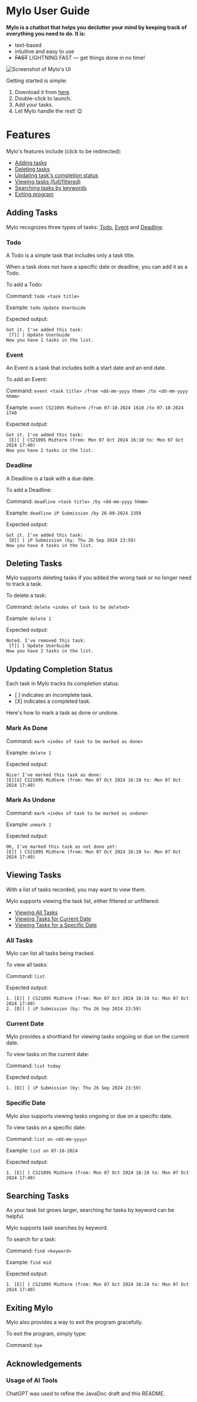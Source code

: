 # Mylo User Guide

**Mylo is a chatbot that helps you declutter your mind by keeping track of everything you need to do. It is:**

- text-based
- intuitive and easy to use
- ~~FAST~~ LIGHTNING FAST — get things done in no time!

![Screenshot of Mylo's UI](/Ui.png)

Getting started is simple:

1. Download it from [here](https://github.com/cweijin/ip/releases).
2. Double-click to launch.
3. Add your tasks.
4. Let Mylo handle the rest! 😉

# Features

Mylo's features include (click to be redirected):
- [Adding tasks](#adding-tasks)
- [Deleting tasks](#deleting-tasks)
- [Updating task's completion status](#updating-completion-status)
- [Viewing tasks (full/filtered)](#viewing-tasks)
- [Searching tasks by keywords](#searching-tasks)
- [Exiting program](#exiting-mylo)

## Adding Tasks

Mylo recognizes three types of tasks: [Todo](#todo), [Event](#event) and [Deadline](#deadline).

### Todo

A Todo is a simple task that includes only a task title.

When a task does not have a specific date or deadline, you can add it as a Todo.

To add a Todo:

Command: `todo <task title>`

Example: `todo Update UserGuide`

Expected output:

```
Got it. I've added this task:
 [T][ ] Update UserGuide
Now you have 1 tasks in the list.
```

### Event

An Event is a task that includes both a start date and an end date.

To add an Event:

Command: `event <task title> /from <dd-mm-yyyy hhmm> /to <dd-mm-yyyy hhmm>`

Example: `event CS2109S Midterm /from 07-10-2024 1610 /to 07-10-2024 1740`

Expected output:

```
Got it. I've added this task:
 [E][ ] CS2109S Midterm (from: Mon 07 Oct 2024 16:10 to: Mon 07 Oct 2024 17:40)
Now you have 2 tasks in the list.
```

### Deadline

A Deadline is a task with a due date.

To add a Deadline:

Command: `deadline <task title> /by <dd-mm-yyyy hhmm>`

Example: `deadline iP Submission /by 26-09-2024 2359`

Expected output:

```
Got it. I've added this task: 
 [D][ ] iP Submission (by: Thu 26 Sep 2024 23:59)
Now you have 4 tasks in the list.
```

## Deleting Tasks

Mylo supports deleting tasks if you added the wrong task or no longer need to track a task.

To delete a task:

Command: `delete <index of task to be deleted>`

Example: `delete 1`

Expected output:

```
Noted. I've removed this task:
 [T][ ] Update UserGuide
Now you have 2 tasks in the list.
```

## Updating Completion Status

Each task in Mylo tracks its completion status:
- \[ ] indicates an incomplete task.
- \[X] indicates a completed task.

Here's how to mark a task as done or undone.

### Mark As Done

Command: `mark <index of task to be marked as done>`

Example: `delete 1`

Expected output:

```
Nice! I've marked this task as done: 
[E][X] CS2109S Midterm (from: Mon 07 Oct 2024 16:10 to: Mon 07 Oct 2024 17:40)
```

### Mark As Undone

Command: `mark <index of task to be marked as undone>`

Example: `unmark 1`

Expected output:

```
OK, I've marked this task as not done yet: 
[E][ ] CS2109S Midterm (from: Mon 07 Oct 2024 16:10 to: Mon 07 Oct 2024 17:40)
```

## Viewing Tasks

With a list of tasks recorded, you may want to view them.

Mylo supports viewing the task list, either filtered or unfiltered:
- [Viewing All Tasks](#all-tasks)
- [Viewing Tasks for Current Date](#current-date)
- [Viewing Tasks for a Specific Date](#specific-date)

### All Tasks

Mylo can list all tasks being tracked.

To view all tasks:

Command: `list`

Expected output:

```
1. [E][ ] CS2109S Midterm (from: Mon 07 Oct 2024 16:10 to: Mon 07 Oct 2024 17:40)
2. [D][ ] iP Submission (by: Thu 26 Sep 2024 23:59)
```

### Current Date

Mylo provides a shorthand for viewing tasks ongoing or due on the current date.

To view tasks on the current date:

Command: `list today`

Expected output:

```
1. [D][ ] iP Submission (by: Thu 26 Sep 2024 23:59)
```

### Specific Date

Mylo also supports viewing tasks ongoing or due on a specific date.

To view tasks on a specific date:

Command: `list on <dd-mm-yyyy>`

Example: `list on 07-10-2024`

Expected output:

```
1. [E][ ] CS2109S Midterm (from: Mon 07 Oct 2024 16:10 to: Mon 07 Oct 2024 17:40)
```

## Searching Tasks

As your task list grows larger, searching for tasks by keyword can be helpful.

Mylo supports task searches by keyword.

To search for a task:

Command: `find <keyword>`

Example: `find mid`

Expected output:

```
1. [E][ ] CS2109S Midterm (from: Mon 07 Oct 2024 16:10 to: Mon 07 Oct 2024 17:40)
```

## Exiting Mylo

Mylo also provides a way to exit the program gracefully.

To exit the program, simply type:

Command: `bye`

## Acknowledgements

### Usage of AI Tools

ChatGPT was used to refine the JavaDoc draft and this README.